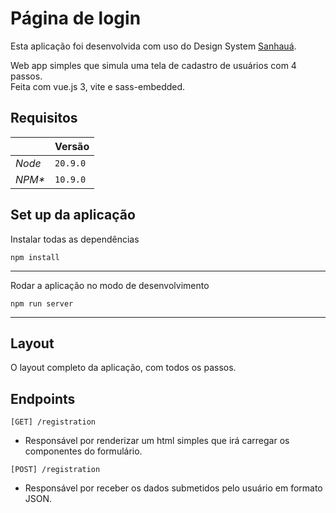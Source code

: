 # Página de login

Esta aplicação foi desenvolvida com uso do Design System [Sanhauá](https://github.com/fpcoutinho/sanhaua).

Web app simples que simula uma tela de cadastro de usuários com 4 passos.<br>
Feita com vue.js 3, vite e sass-embedded.<br>

## Requisitos

|         | Versão   |
| ------- | -------- |
| _Node_  | `20.9.0` |
| _NPM\*_ | `10.9.0` |

## Set up da aplicação

Instalar todas as dependências

```console
npm install
```

---

Rodar a aplicação no modo de desenvolvimento

```console
npm run server
```

---

## Layout

O layout completo da aplicação, com todos os passos.

## Endpoints

`[GET] /registration`

- Responsável por renderizar um html simples que irá carregar os componentes do formulário.

`[POST] /registration`

- Responsável por receber os dados submetidos pelo usuário em formato JSON.
